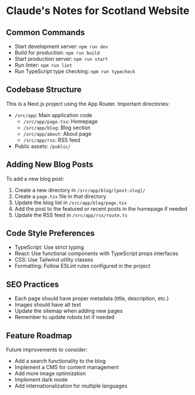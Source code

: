 # Claude's Notes for Scotland Website

## Common Commands

- Start development server: `npm run dev`
- Build for production: `npm run build`
- Start production server: `npm run start`
- Run linter: `npm run lint`
- Run TypeScript type checking: `npm run typecheck`

## Codebase Structure

This is a Next.js project using the App Router. Important directories:

- `/src/app`: Main application code
  - `/src/app/page.tsx`: Homepage
  - `/src/app/blog`: Blog section
  - `/src/app/about`: About page
  - `/src/app/rss`: RSS feed
- Public assets: `/public/`

## Adding New Blog Posts

To add a new blog post:

1. Create a new directory in `/src/app/blog/[post-slug]/`
2. Create a `page.tsx` file in that directory
3. Update the blog list in `/src/app/blog/page.tsx`
4. Add the post to the featured or recent posts in the homepage if needed
5. Update the RSS feed in `/src/app/rss/route.ts`

## Code Style Preferences

- TypeScript: Use strict typing
- React: Use functional components with TypeScript props interfaces
- CSS: Use Tailwind utility classes
- Formatting: Follow ESLint rules configured in the project

## SEO Practices

- Each page should have proper metadata (title, description, etc.)
- Images should have alt text
- Update the sitemap when adding new pages
- Remember to update robots.txt if needed

## Feature Roadmap

Future improvements to consider:

- Add a search functionality to the blog
- Implement a CMS for content management
- Add more image optimization
- Implement dark mode
- Add internationalization for multiple languages